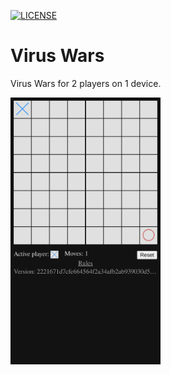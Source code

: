 [![LICENSE](https://img.shields.io/badge/License-MIT-yellow.svg)](LICENSE)

# Virus Wars

Virus Wars for 2 players on 1 device.

<img alt="screenshot" width="240" src="resources/public/img/screenshot_1.png">

